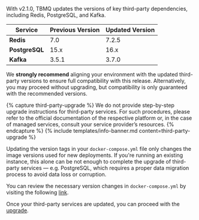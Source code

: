 With v2.1.0, TBMQ updates the versions of key third-party dependencies, including Redis, PostgreSQL, and Kafka.

| Service        | Previous Version | Updated Version |
|----------------|------------------|-----------------|
| **Redis**      | 7.0              | 7.2.5           |
| **PostgreSQL** | 15.x             | 16.x            |
| **Kafka**      | 3.5.1            | 3.7.0           |

We **strongly recommend** aligning your environment with the updated third-party versions to ensure full compatibility with this release.
Alternatively, you may proceed without upgrading, but compatibility is only guaranteed with the recommended versions.

{% capture third-party-upgrade %}
We do not provide step-by-step upgrade instructions for third-party services. 
For such procedures, please refer to the official documentation of the respective platform or, in the case of managed services, consult your service provider’s resources.
{% endcapture %}
{% include templates/info-banner.md content=third-party-upgrade %}

Updating the version tags in your `docker-compose.yml` file only changes the image versions used for new deployments.
If you're running an existing instance, this alone can be not enough to complete the upgrade of third-party services — e.g. PostgreSQL, 
which requires a proper data migration process to avoid data loss or corruption.

You can review the necessary version changes in `docker-compose.yml` by visiting the following [link](https://github.com/thingsboard/tbmq/pull/218/files#diff-18a10097b03fb393429353a8f84ba29498e9b72a21326deb9809865d384e2800).

Once your third-party services are updated, you can proceed with the [upgrade](#run-upgrade).
